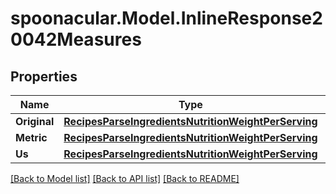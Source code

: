 # spoonacular.Model.InlineResponse20042Measures
## Properties

Name | Type | Description | Notes
------------ | ------------- | ------------- | -------------
**Original** | [**RecipesParseIngredientsNutritionWeightPerServing**](RecipesParseIngredientsNutritionWeightPerServing.md) |  | 
**Metric** | [**RecipesParseIngredientsNutritionWeightPerServing**](RecipesParseIngredientsNutritionWeightPerServing.md) |  | 
**Us** | [**RecipesParseIngredientsNutritionWeightPerServing**](RecipesParseIngredientsNutritionWeightPerServing.md) |  | 

[[Back to Model list]](../README.md#documentation-for-models) [[Back to API list]](../README.md#documentation-for-api-endpoints) [[Back to README]](../README.md)

